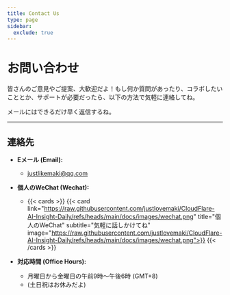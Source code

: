 ```yaml
---
title: Contact Us
type: page
sidebar:
  exclude: true
---
```

# お問い合わせ

皆さんのご意見やご提案、大歓迎だよ！もし何か質問があったり、コラボしたいこととか、サポートが必要だったら、以下の方法で気軽に連絡してね。

メールにはできるだけ早く返信するね。

---

## **連絡先**

*   **Eメール (Email):**
    *   [justlikemaki@qq.com](mailto:justlikemaki@qq.com)

*   **個人のWeChat (Wechat):**
    *   {{< cards >}}
        {{< card link="https://raw.githubusercontent.com/justlovemaki/CloudFlare-AI-Insight-Daily/refs/heads/main/docs/images/wechat.png" title="個人のWeChat" subtitle="気軽に話しかけてね" image="https://raw.githubusercontent.com/justlovemaki/CloudFlare-AI-Insight-Daily/refs/heads/main/docs/images/wechat.png">}}
        {{< /cards >}}

*   **対応時間 (Office Hours):**
    *   月曜日から金曜日の午前9時～午後6時 (GMT+8)
    *   (土日祝はお休みだよ)